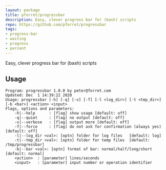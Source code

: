 ```yaml
---
layout: package
title: pforret/progressbar
description: Easy, clever progress bar for (bash) scripts
repo: https://github.com/pforret/progressbar
tags:
- progress-bar
- waiting
- progress
- percent
---
```

 
Easy, clever progress bar for (bash) scripts
 
## Usage
 
    Program: progressbar 1.0.0 by peter@forret.com
    Updated: Dec  1 14:39:22 2020
    Usage: progressbar [-h] [-q] [-v] [-f] [-l <log_dir>] [-t <tmp_dir>] [-b <bar>] <action> <input>
    Flags, options and parameters:
        -h|--help      : [flag] show usage [default: off]
        -q|--quiet     : [flag] no output [default: off]
        -v|--verbose   : [flag] output more [default: off]
        -f|--force     : [flag] do not ask for confirmation (always yes) [default: off]
        -l|--log_dir <val>: [optn] folder for log files   [default: log]
        -t|--tmp_dir <val>: [optn] folder for temp files  [default: /tmp/progressbar]
        -b|--bar <val>: [optn] format of bar: normal/half/long/short  [default: normal]
        <action>  : [parameter] lines/seconds
        <input>   : [parameter] input number or operation identifier       
